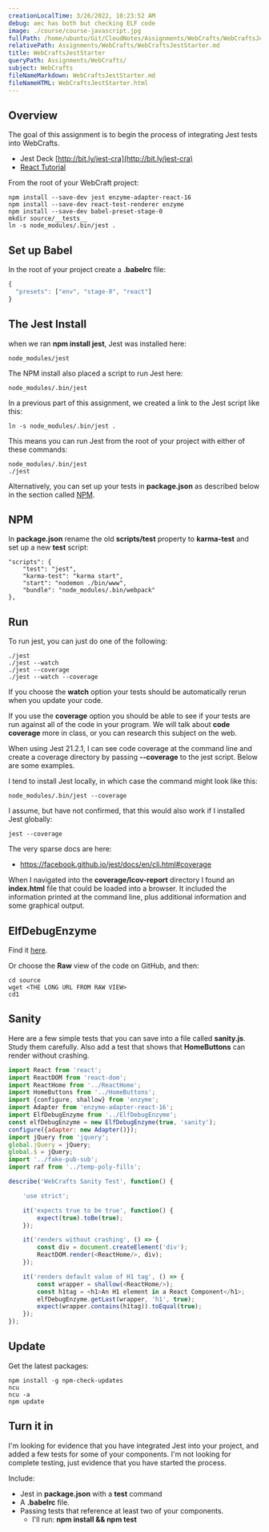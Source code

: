 ```yaml
---
creationLocalTime: 3/26/2022, 10:23:52 AM
debug: aec has both but checking ELF code
image: ./course/course-javascript.jpg
fullPath: /home/ubuntu/Git/CloudNotes/Assignments/WebCrafts/WebCraftsJestStarter.md
relativePath: Assignments/WebCrafts/WebCraftsJestStarter.md
title: WebCraftsJestStarter
queryPath: Assignments/WebCrafts/
subject: WebCrafts
fileNameMarkdown: WebCraftsJestStarter.md
fileNameHTML: WebCraftsJestStarter.html
---
```



<!-- toc -->
<!-- tocstop -->

## Overview

The goal of this assignment is to begin the process of integrating Jest tests into WebCrafts.

- Jest Deck [http://bit.ly/jest-cra](http://bit.ly/jest-cra)
- [React Tutorial][rt]

From the root of your WebCraft project:

```nohighlighting
npm install --save-dev jest enzyme-adapter-react-16
npm install --save-dev react-test-renderer enzyme
npm install --save-dev babel-preset-stage-0
mkdir source/__tests__
ln -s node_modules/.bin/jest .
```

## Set up Babel

In the root of your project create a **.babelrc** file:

```javascript
{
  "presets": ["env", "stage-0", "react"]
}
```

## The Jest Install

when we ran **npm install jest**, Jest was installed here:

```nohighlighting
node_modules/jest
```

The NPM install also placed a script to run Jest here:

```nohighlighting
node_modules/.bin/jest
```

In a previous part of this assignment, we created a link to the Jest script like this:

```nohighlighting
ln -s node_modules/.bin/jest .
```

This means you can run Jest from the root of your project with either of these commands:

```nohighlighting
node_modules/.bin/jest
./jest
```

Alternatively, you can set up your tests in **package.json** as described below in the section called [NPM](#NPM).

## NPM

In **package.json** rename the old **scripts/test** property to **karma-test** and set up a new **test** script:

```
"scripts": {
    "test": "jest",
    "karma-test": "karma start",
    "start": "nodemon ./bin/www",
    "bundle": "node_modules/.bin/webpack"
},
```

## Run

To run jest, you can just do one of the following:

```
./jest
./jest --watch
./jest --coverage
./jest --watch --coverage
```

If you choose the **watch** option your tests should be automatically rerun when you update your code.

If you use the **coverage** option you should be able to see if your tests are run against all of the code in your program. We will talk about **code coverage** more in class, or you can research this subject on the web.

When using Jest 21.2.1, I can see code coverage at the command line and create a coverage directory by passing **--coverage** to the jest script. Below are some examples.

I tend to install Jest locally, in which case the command might look like this:

```nohighlighting
node_modules/.bin/jest --coverage
```

I assume, but have not confirmed, that this would also work if I installed Jest globally:

```nohighlighting
jest --coverage
```

The very sparse docs are here:

- <https://facebook.github.io/jest/docs/en/cli.html#coverage>

When I navigated into the **coverage/lcov-report** directory I found an **index.html** file that could be loaded into a browser. It included the information printed at the command line, plus additional information and some graphical output.

## ElfDebugEnzyme

Find it [here][ed].

Or choose the **Raw** view of the code on GitHub, and then:

```
cd source
wget <THE LONG URL FROM RAW VIEW>
cd1
```


## Sanity

Here are a few simple tests that you can save into a file called **sanity.js**. Study them carefully. Also add a test that shows that **HomeButtons** can render without crashing.

```javascript
import React from 'react';
import ReactDOM from 'react-dom';
import ReactHome from '../ReactHome';
import HomeButtons from '../HomeButtons';
import {configure, shallow} from 'enzyme';
import Adapter from 'enzyme-adapter-react-16';
import ElfDebugEnzyme from '../ElfDebugEnzyme';
const elfDebugEnzyme = new ElfDebugEnzyme(true, 'sanity');
configure({adapter: new Adapter()});
import jQuery from 'jquery';
global.jQuery = jQuery;
global.$ = jQuery;
import '../fake-pub-sub';
import raf from '../temp-poly-fills';

describe('WebCrafts Sanity Test', function() {

    'use strict';

    it('expects true to be true', function() {
        expect(true).toBe(true);
    });

    it('renders without crashing', () => {
        const div = document.createElement('div');
        ReactDOM.render(<ReactHome/>, div);
    });

    it('renders default value of H1 tag', () => {
        const wrapper = shallow(<ReactHome/>);
        const h1tag = <h1>An H1 element in a React Component</h1>;
        elfDebugEnzyme.getLast(wrapper, 'h1', true);
        expect(wrapper.contains(h1tag)).toEqual(true);
    });
});
```

## Update

Get the latest packages:

```nohighlighting
npm install -g npm-check-updates
ncu
ncu -a
npm update
```

## Turn it in

I'm looking for evidence that you have integrated Jest into your project, and added a few tests for some of your components. I'm not looking for complete testing, just evidence that you have started the process.

Include:

- Jest in **package.json** with a **test** command
- A **.babelrc** file.
- Passing tests that reference at least two of your components.
  - I'll run: **npm install && npm test**

[rt]: http://facebook.github.io/jest/docs/en/tutorial-react.html
[ed]: https://gist.github.com/charliecalvert/51daef341699943b07c9570c3ad2cbab
